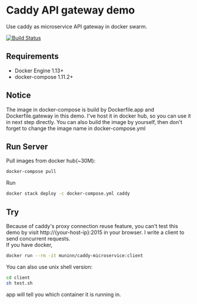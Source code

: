 # Caddy API gateway demo
Use caddy as microservice API gateway in docker swarm.

[![Build Status](https://semaphoreci.com/api/v1/muninn/caddy-api-gateway-demo/branches/master/shields_badge.svg)](https://semaphoreci.com/muninn/caddy-api-gateway-demo)

## Requirements
* Docker Engine 1.13+
* docker-compose 1.11.2+

## Notice
The image in docker-compose is build by Dockerfile.app and Dockerfile.gateway in this demo.
I've host it in docker hub, so you can use it in next step directly.
You can also build the image by yourself, then don't forget to change the image name in docker-compose.yml

## Run Server
Pull images from docker hub(~30M):
```bash
docker-compose pull
```
Run
```bash
docker stack deploy -c docker-compose.yml caddy
```

## Try
Because of caddy's proxy connection reuse feature, you can't test this demo by 
visit http://{your-host-ip}:2015  in your browser.
I write a client to send concurrent requests.  
If you have docker, 
```bash
docker run --rm -it muninn/caddy-microservice:client
```
You can also use unix shell version:
```bash
cd client
sh test.sh
```
app will tell you which container it is running in.
